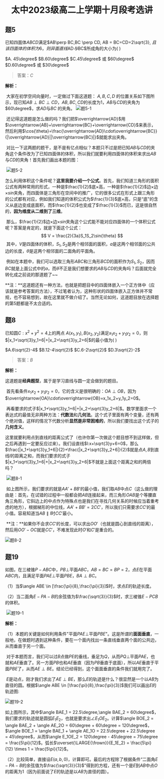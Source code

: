 <center><h1>太中2023级高二上学期十月段考选讲</h1></center>

## 题5

已知四面体$ABCD$满足$AB\perp BC,BC \perp CD, AB = BC=CD=2\sqrt{3}, $且该四面体的体积为6，则异面直线$AD$与$BC$所成角的大小为(     )

$A. 45\degree$   $B.60\degree$  $C.45\degree$ 或 $60\degree$  $D.60\degree$ 或 $30\degree$   

> 答案：$C$

**解析：**

​	 大家在初学空间向量时，一定做过下面这道题：
 	$A,B,C,D$ 的位置关系如下图所示，现已知$AB \perp BC \perp CD$，$AB,BC,CD$的长度为1，$AB$与$CD$的夹角为$60\degree$，求$AD$与$BC$ 的夹角。
 ![题5-1](t5_1.png)

​	还记得这道题是怎么做的吗？我们把$\overrightarrow{AD}$用$\overrightarrow{AB}+\overrightarrow{BC}+\overrightarrow{CD}$来表示，然后利用$\cos{\theta}=\frac{\overrightarrow{AD}\cdot\overrightarrow{BC}}{|\overrightarrow{AD}||\overrightarrow{BC}|}$就能求出夹角。

​	对比一下这两题的题干，是不是有亿点相似？本题只不过是把已知$AB$与$CD$的夹角这个条件改为了已知四面体的体积，所以我们就要利用四面体的体积来求出$AB$与$CD$的夹角！首先我们画出本题的图：

​	![题5-2](t5_2.png)

​	怎么利用体积这个条件呢？**这里我要介绍一个公式**。首先，我们知道三角形的面积公式有两种常用的形式，一种是$\frac{1}{2}$底$\times$高，一种是$\frac{1}{2}$边$\times$边$\times sin$夹角，而四面体是三角形在空间中的推广，它的很多公式在形式上跟三角形的公式都有对应，例如我们知道的体积公式为$\frac{1}{3}$底$\times$高，只是“底”的含义从底边变成底面积，而$\frac{1}{2}$也变成了$\frac{1}{3}$而已，这是很自然的，**因为维度从二维到了三维**。

​	那么，$\frac{1}{2}$边$\times$边$\times sin$夹角这个公式能不能对应四面体的一个体积公式呢？答案是肯定的，就是下面这个公式：
$$
V = \frac{2}{3a}S_1S_2\sin{\theta}
$$
​	其中，$V$是四面体的体积，$S_1,S_2$是两个相邻面的面积，$a$是这两个相邻面的公共边的长度，$\theta$是这两个相邻面的二面角的平面角。

​	例如在本题中，我们可以选取三角形$ABC$和三角形$BCD$的面积作为$S_1,S_2$，因而$BC$就是上面公式中的$a$，而$\theta$不正是我们想要求的$AB$与$CD$的夹角吗？后面就完全转化成之前说的那道题了~~

**注：**这道题还有一种方法，也就是把题目中的四面体嵌入一个正方体中（应该就是参考答案的方法），不过笔者认为，这种形状的四面体嵌入正方体并不常规，也不容易想到，故在这里就不做介绍了。当然无论如何，这道题目放在选择题的第5题都是不太合适的。



## 题8

已知圆$C:x^2+y^2=4$上的两点 $A(x_1,y_1),B(x_2,y_2)$满足$x_1x_2+y_1y_2=0$，则$|x_1+\sqrt{3}y_1+6|+|x_2+\sqrt{3}y_2+6|$的最小值为(   )

$A.6\sqrt{2}-4$     $B.12-4\sqrt{2}$   $C.6-2\sqrt{2}$   $D.3\sqrt{2}-2$

> 答案：$B$

**解析：**

​	这道题是**经典题型**，属于是学习直线与圆一定会做到的题目。

​	首先看条件$x_1x_2+y_1y_2=0$，它的含义是很明确的：$OA \perp OB$，因为$\overrightarrow{OA}\cdot\overrightarrow{OB}=x_1x_2+y_1y_2=0$。

​	再看要求的式子$|x_1+\sqrt{3}y_1+6|+|x_2+\sqrt{3}y_2+6|$。数学里面求一个表达式的最值无非两种方法：**代数法**和**几何法**。这个式子里面有两个变量，还有两个绝对值，这样的情况下代数分析**显然是非常困难的**，所以我们要找出这个式子的**几何含义**。

​	这里就要利用点到直线的距离公式了（也许你第一次做这个题目想不到这样做，但之后再遇到一定要反应过来）。我们设直线$l:x+\sqrt{3}y+6=0$，那么$\frac{|x_1+\sqrt{3}y_1+6|}{2}+\frac{|x_2+\sqrt{3}y_2+6|}{2}$就是点$A,B$到直线$l$的距离之和，而我们要求的式子$|x_1+\sqrt{3}y_1+6|+|x_2+\sqrt{3}y_2+6|$不就是上面这个距离之和的两倍吗？

​	![题8-1](t8_1.png)

​	如上图所示，我们要求的就是$AA' + BB'$的最小值，我们取$AB$中点$C$（这么做的理由是：首先，在试错的过程中一般都会把$AB$连接起来，而三角形$OAB$是个等腰直角三角形，它斜边上的中点作为特殊点也是我们在寻找几何关系的时候应当着重考虑的地方），根据梯形的中位线，$AA'+BB'=2CC'$，所以我们只需要求$CC'$的最小值。容易知道当$AB \parallel l$时$CC'$最小。 

​	**注：**如果你不会求$CC'$的长度，可以求出$OO'$（也就是圆心到直线的距离），然后用$OO'-OC$就是$CC'$，不难发现此时$O'$和$C'$是重合的。

![题8-2](t8_2.png)

## 题19

如图，在三棱锥$P-ABC$中，$PB \perp$平面$ABC$，$AB = BC = BP = 2$，点$E$在平面$ABC$内，且满足平面$PAE\perp$平面$PBE$，$BA \perp BC$。

（1）当$\angle ABE \in [\frac{\pi}{8},\frac{\pi}{3}]$时，求点$E$的轨迹长度。

（2）当二面角$E-PA-B$的余弦值为$\frac{\sqrt{3}}{3}$时，求三棱锥$E-PCB$的体积。

​	![题19-1](t19_1.png)

**解析：**

（1）本题的关键是如何利用条件"平面$PAE\perp$平面$PBE$"。这是所谓的**面面垂直**，一般地，在做题时遇到这种条件，要在一个面内找出一条直线垂直两个面的公共边，从而垂直于另一个面。

​	对于本题而言，我们可以过$B$点做$PE$的垂线，垂足为$Q$，从而$PQ \perp$平面$PAE$，也就和$AE$垂直了。另一方面$PB$也和$AE$垂直（因为$PB$垂直于底面），所以$AE$垂直于平面$PBE$了，从而$AE \perp BE$。结论已经得到，这个面面垂直的条件我们就用完了。

​	$E$是动点，刚才我们求出了$AE \perp BE$，那么$E$的轨迹是什么？很显然是一个以$AB$为直径的圆。根据$\angle ABE \in [\frac{\pi}{8},\frac{\pi}{3}]$我们可以画出$E$的轨迹图:

![题19-2](t19_2.png)

如上图所示，其中$\angle BAE_1 = 22.5\degree,\angle BAE_2 = 60\degree$，我们要求的轨迹就是圆弧$E_1E_2$，也就是要求出$\angle E_1OE_2$。计算$\angle BOE_2 = \angle BAE_2 + \angle AE_2O = 60\degree + 60\degree = 120\degree$，$\angle BOE_1 = \angle BAE_1 + \angle AE_1O = 22.5\degree + 22.5\degree = 45\degree$，从而$\angle E_1OE_2 = 120\degree - 45\degree = 75\degree = \frac{5\pi}{12}$。弧长$\overset{\LARGE{\frown}}{E_1E_2} = \frac{5\pi}{12} \times 1 = \frac{5\pi}{12}$。

（2）比较简单，直接设$E(a,b,0)$，计算即可。最后的方程除了根据条件“二面角$E-PA-B$的余弦值为$\frac{\sqrt{3}}{3}$”得到的方程，还有一个是$E$到$AB$中点$O$的距离为$1$（因为前面说了$E$的轨迹是以$AB$为直径的圆）。

